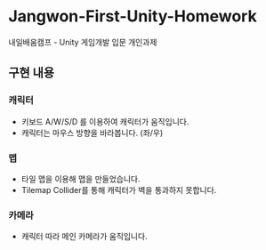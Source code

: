 # Jangwon-First-Unity-Homework
내일배움캠프 - Unity 게임개발 입문 개인과제 

## 구현 내용

### 캐릭터
- 키보드 A/W/S/D 를 이용하여 캐릭터가 움직입니다.
- 캐릭터는 마우스 방향을 바라봅니다. (좌/우)

### 맵
- 타일 맵을 이용해 맵을 만들었습니다.
- Tilemap Collider를 통해 캐릭터가 벽을 통과하지 못합니다.

### 카메라
- 캐릭터 따라 메인 카메라가 움직입니다.
